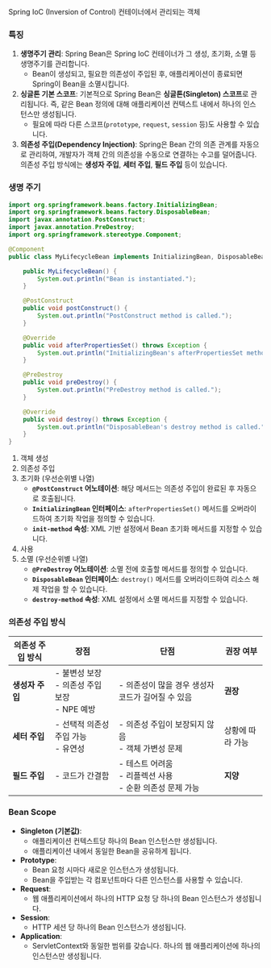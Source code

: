 Spring IoC (Inversion of Control) 컨테이너에서 관리되는 객체

### 특징
1. **생명주기 관리**: Spring Bean은 Spring IoC 컨테이너가 그 생성, 초기화, 소멸 등 생명주기를 관리합니다.
    - Bean이 생성되고, 필요한 의존성이 주입된 후, 애플리케이션이 종료되면 Spring이 Bean을 소멸시킵니다.
2. **싱글톤 기본 스코프**: 기본적으로 Spring Bean은 **싱글톤(Singleton) 스코프**로 관리됩니다. 즉, 같은 Bean 정의에 대해 애플리케이션 컨텍스트 내에서 하나의 인스턴스만 생성됩니다.
    - 필요에 따라 다른 스코프(`prototype`, `request`, `session` 등)도 사용할 수 있습니다.
3. **의존성 주입(Dependency Injection)**: Spring은 Bean 간의 의존 관계를 자동으로 관리하여, 개발자가 객체 간의 의존성을 수동으로 연결하는 수고를 덜어줍니다. 의존성 주입 방식에는 **생성자 주입**, **세터 주입**, **필드 주입** 등이 있습니다.

### 생명 주기

```java
import org.springframework.beans.factory.InitializingBean;
import org.springframework.beans.factory.DisposableBean;
import javax.annotation.PostConstruct;
import javax.annotation.PreDestroy;
import org.springframework.stereotype.Component;

@Component
public class MyLifecycleBean implements InitializingBean, DisposableBean {

    public MyLifecycleBean() {
        System.out.println("Bean is instantiated.");
    }

    @PostConstruct
    public void postConstruct() {
        System.out.println("PostConstruct method is called.");
    }

    @Override
    public void afterPropertiesSet() throws Exception {
        System.out.println("InitializingBean's afterPropertiesSet method is called.");
    }

    @PreDestroy
    public void preDestroy() {
        System.out.println("PreDestroy method is called.");
    }

    @Override
    public void destroy() throws Exception {
        System.out.println("DisposableBean's destroy method is called.");
    }
}

```

1. 객체 생성
2. 의존성 주입
3. 초기화 (우선순위별 나열)
	- **`@PostConstruct` 어노테이션**: 해당 메서드는 의존성 주입이 완료된 후 자동으로 호출됩니다.
	- **`InitializingBean` 인터페이스**: `afterPropertiesSet()` 메서드를 오버라이드하여 초기화 작업을 정의할 수 있습니다.
	- **`init-method` 속성**: XML 기반 설정에서 Bean 초기화 메서드를 지정할 수 있습니다.
4. 사용
5. 소멸 (우선순위별 나열)
	- **`@PreDestroy` 어노테이션**: 소멸 전에 호출할 메서드를 정의할 수 있습니다.
	- **`DisposableBean` 인터페이스**: `destroy()` 메서드를 오버라이드하여 리소스 해제 작업을 할 수 있습니다.
	- **`destroy-method` 속성**: XML 설정에서 소멸 메서드를 지정할 수 있습니다.

### 의존성 주입 방식

| 의존성 주입 방식  | 장점                                    | 단점                                         | 권장 여부     |
| ---------- | ------------------------------------- | ------------------------------------------ | --------- |
| **생성자 주입** | - 불변성 보장<br> - 의존성 주입 보장<br> - NPE 예방 | - 의존성이 많을 경우 생성자 코드가 길어질 수 있음              | **권장**    |
| **세터 주입**  | - 선택적 의존성 주입 가능<br> - 유연성             | - 의존성 주입이 보장되지 않음<br> - 객체 가변성 문제          | 상황에 따라 가능 |
| **필드 주입**  | - 코드가 간결함                             | - 테스트 어려움<br> - 리플렉션 사용<br> - 순환 의존성 문제 가능 | **지양**    |

### Bean Scope
- **Singleton (기본값)**:
    - 애플리케이션 컨텍스트당 하나의 Bean 인스턴스만 생성됩니다.
    - 애플리케이션 내에서 동일한 Bean을 공유하게 됩니다.
- **Prototype**:
    - Bean 요청 시마다 새로운 인스턴스가 생성됩니다.
    - Bean을 주입받는 각 컴포넌트마다 다른 인스턴스를 사용할 수 있습니다.
- **Request**:
    - 웹 애플리케이션에서 하나의 HTTP 요청 당 하나의 Bean 인스턴스가 생성됩니다.
- **Session**:
    - HTTP 세션 당 하나의 Bean 인스턴스가 생성됩니다.
- **Application**:
    - ServletContext와 동일한 범위를 갖습니다. 하나의 웹 애플리케이션에 하나의 인스턴스만 생성됩니다.


